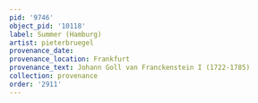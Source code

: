 ```yaml
---
pid: '9746'
object_pid: '10118'
label: Summer (Hamburg)
artist: pieterbruegel
provenance_date:
provenance_location: Frankfurt
provenance_text: Johann Goll van Franckenstein I (1722-1785)
collection: provenance
order: '2911'
---
```

